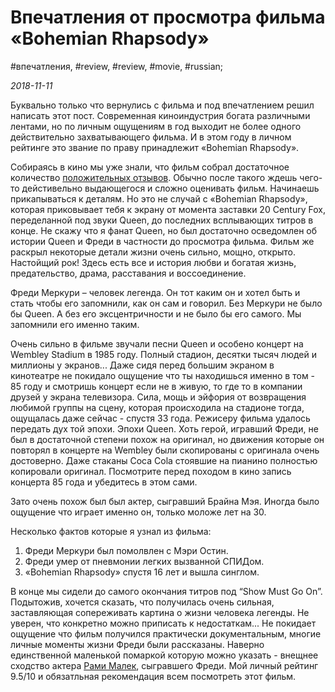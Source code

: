 # Впечатления от просмотра фильма «Bohemian Rhapsody»

#впечатления, #review, #review, #movie, #russian;

_2018-11-11_

Буквально только что вернулись с фильма и под впечатлением решил написать этот пост. Современная киноиндустрия богата различными лентами, но по личным ощущениям в год выходит не более одного действительно захватывающего фильма. И в этом году в личном рейтинге это звание по праву принадлежит «Bohemian Rhapsody».

Собираясь в кино мы уже знали, что фильм собрал достаточное количество [положительных отзывов](https://www.kinopoisk.ru/film/568289/). Обычно после такого ждешь чего-то дейстивельно выдающегося и сложно оценивать фильм. Начинаешь прикапываться к деталям. Но это не случай с «Bohemian Rhapsody», которая приковывает тебя к экрану от момента заставки 20 Century Fox, переделанной под звуки Queen, до последних всплывающих титров в конце.
Не скажу что я фанат Queen, но был достаточно осведомлен об истории Queen и Фреди в частности до просмотра фильма. Фильм же раскрыл некоторые детали жизни очень сильно, мощно, открыто. Настойщий рок! Здесь есть все и история любви и богатая жизнь, предательство, драма, расставания и воссоединение. 

Фреди Меркури – человек легенда. Он тот каким он и хотел быть и стать чтобы его запомнили, как он сам и говорил. Без Меркури не было бы Queen. А без его эксцентричности и не было бы его самого. Мы запомнили его именно таким.

Очень сильно в фильме звучали песни Queen и особено концерт на Wembley Stadium в 1985 году. Полный стадион, десятки тысяч людей и миллионы у экранов... Даже сидя перед большим экраном в кинотеатре не покидало ощущение что ты находишься именно в том - 85 году и смотришь концерт если не в живую, то где то в компании друзей у экрана телевизора. Сила, мощь и эйфория от возвращения любимой группы на сцену, которая происходила на стадионе тогда, ощущалась даже сейчас - спустя 33 года. Режисеру фильма удалось передать дух той эпохи. Эпохи Queen. Хоть герой, игравший Фреди, не был в достаточной степени похож на оригинал, но движения которые он повторял в концерте на Wembley были скопированы с оригинала очень достоверно.
Даже стаканы Coca Cola стоявшие на пианино полностью копировали оригинал. Посмотрите перед походом в кино запись концерта 85 года и убедитесь в этом сами.

Зато очень похож был был актер, сыгравший Брайна Мэя. Иногда было ощущение что играет именно он, только моложе лет на 30.

Несколько фактов которые я узнал из фильма:

1.  Фреди Меркури был помолвлен с Мэри Остин.
2.  Фреди умер от пневмонии легких вызванной СПИДом.
3.  «Bohemian Rhapsody» спустя 16 лет и вышла синглом.

В конце мы сидели до самого окончания титров под “Show Must Go On”. Подытожив, хочется сказать, что получилась очень сильная, заставляющая сопереживать картина о жизни человека легенды. Не уверен, что конкретно можно приписать к недостаткам... Не покидает ощущение что фильм получился практически документальным, многие личные моменты жизни Фреди были рассказаны. Наверно единственной маленькой помаркой которую можно указать - внещнее сходство актера [Рами Малек](https://ru.wikipedia.org/wiki/%D0%9C%D0%B0%D0%BB%D0%B5%D0%BA,_%D0%A0%D0%B0%D0%BC%D0%B8), сыгравшего Фреди. Мой личный рейтинг 9.5/10 и обязатльная рекомендация всем посмотреть этот фильм.
